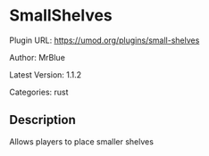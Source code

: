 # SmallShelves

Plugin URL: https://umod.org/plugins/small-shelves

Author: MrBlue

Latest Version: 1.1.2

Categories: rust

## Description

Allows players to place smaller shelves
